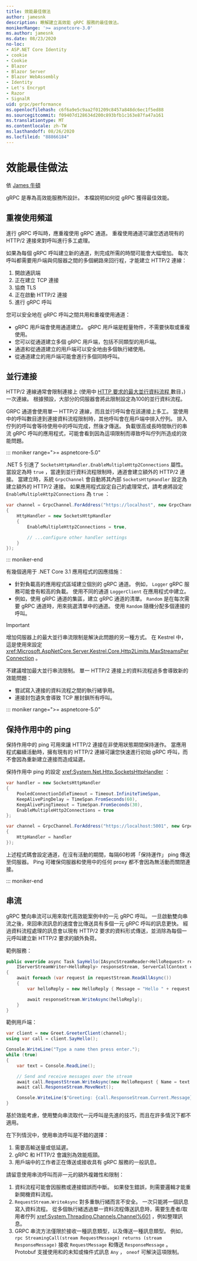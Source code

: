 ```yaml
---
title: 效能最佳做法
author: jamesnk
description: 瞭解建立高效能 gRPC 服務的最佳做法。
monikerRange: '>= aspnetcore-3.0'
ms.author: jamesnk
ms.date: 08/23/2020
no-loc:
- ASP.NET Core Identity
- cookie
- Cookie
- Blazor
- Blazor Server
- Blazor WebAssembly
- Identity
- Let's Encrypt
- Razor
- SignalR
uid: grpc/performance
ms.openlocfilehash: c6f6a9e5c9aa2f01209c8457a848dc6ec1f5ed88
ms.sourcegitcommit: f09407d128634d200c893bfb1c163e87fa47a161
ms.translationtype: MT
ms.contentlocale: zh-TW
ms.lasthandoff: 08/26/2020
ms.locfileid: "88866184"
---
```

# <a name="performance-best-practices"></a>效能最佳做法

依 [James 牛頓](https://twitter.com/jamesnk)

gRPC 是專為高效能服務所設計。 本檔說明如何從 gRPC 獲得最佳效能。

## <a name="reuse-channel"></a>重複使用頻道

進行 gRPC 呼叫時，應重複使用 gRPC 通道。 重複使用通道可讓您透過現有的 HTTP/2 連接來對呼叫進行多工處理。

如果為每個 gRPC 呼叫建立新的通道，則完成所需的時間可能會大幅增加。 每次呼叫都需要用戶端與伺服器之間的多個網路來回行程，才能建立 HTTP/2 連線：

1. 開啟通訊端
2. 正在建立 TCP 連接
3. 協商 TLS
4. 正在啟動 HTTP/2 連接
5. 進行 gRPC 呼叫

您可以安全地在 gRPC 呼叫之間共用和重複使用通道：

* gRPC 用戶端會使用通道建立。 gRPC 用戶端是輕量物件，不需要快取或重複使用。
* 您可以從通道建立多個 gRPC 用戶端，包括不同類型的用戶端。
* 通道和從通道建立的用戶端可以安全地由多個執行緒使用。
* 從通道建立的用戶端可能會進行多個同時呼叫。

## <a name="connection-concurrency"></a>並行連接

HTTP/2 連線通常會限制連接上 (使用中 [HTTP 要求的最大並行資料流程 ](https://http2.github.io/http2-spec/#rfc.section.5.1.2) 數目，) 一次連線。 根據預設，大部分的伺服器會將此限制設定為100的並行資料流程。

GRPC 通道會使用單一 HTTP/2 連線，而且並行呼叫會在該連接上多工。 當使用中的呼叫數目達到連接資料流程限制時，其他呼叫會在用戶端中排入佇列。 排入佇列的呼叫會等待使用中的呼叫完成，然後才傳送。 負載很高或長時間執行的串流 gRPC 呼叫的應用程式，可能會看到因為這項限制而導致呼叫佇列所造成的效能問題。

::: moniker range=">= aspnetcore-5.0"

.NET 5 引進了 `SocketsHttpHandler.EnableMultipleHttp2Connections` 屬性。 當設定為時 `true` ，當達到並行資料流程限制時，通道會建立額外的 HTTP/2 連接。 當建立時，系統 `GrpcChannel` 會自動將其內部 `SocketsHttpHandler` 設定為建立額外的 HTTP/2 連接。 如果應用程式設定自己的處理常式，請考慮將設定 `EnableMultipleHttp2Connections` 為 `true` ：

```csharp
var channel = GrpcChannel.ForAddress("https://localhost", new GrpcChannelOptions
{
    HttpHandler = new SocketsHttpHandler
    {
        EnableMultipleHttp2Connections = true,

        // ...configure other handler settings
    }
});
```

::: moniker-end

有幾個適用于 .NET Core 3.1 應用程式的因應措施：

* 針對負載高的應用程式區域建立個別的 gRPC 通道。 例如， `Logger` gRPC 服務可能會有較高的負載。 使用不同的通道 `LoggerClient` 在應用程式中建立。
* 例如，使用 gRPC 通道的集區，建立 gRPC 通道的清單。 `Random` 是在每次需要 gRPC 通道時，用來挑選清單中的通道。 使用 `Random` 隨機分配多個連接的呼叫。

> [!IMPORTANT]
> 增加伺服器上的最大並行串流限制是解決此問題的另一種方式。 在 Kestrel 中，這是使用來設定 <xref:Microsoft.AspNetCore.Server.Kestrel.Core.Http2Limits.MaxStreamsPerConnection> 。
>
> 不建議增加最大並行串流限制。 單一 HTTP/2 連接上的資料流程過多會導致新的效能問題：
>
> * 嘗試寫入連接的資料流程之間的執行緒爭用。
> * 連接封包遺失會導致 TCP 層封鎖所有呼叫。

::: moniker range=">= aspnetcore-5.0"

## <a name="keep-alive-pings"></a>保持作用中的 ping

保持作用中的 ping 可用來讓 HTTP/2 連接在非使用狀態期間保持運作。 當應用程式繼續活動時，擁有現有的 HTTP/2 連線可讓您快速進行初始 gRPC 呼叫，而不會因為重新建立連接而造成延遲。

保持作用中 ping 的設定 <xref:System.Net.Http.SocketsHttpHandler> ：

```csharp
var handler = new SocketsHttpHandler
{
    PooledConnectionIdleTimeout = Timeout.InfiniteTimeSpan,
    KeepAlivePingDelay = TimeSpan.FromSeconds(60),
    KeepAlivePingTimeout = TimeSpan.FromSeconds(30),
    EnableMultipleHttp2Connections = true
};

var channel = GrpcChannel.ForAddress("https://localhost:5001", new GrpcChannelOptions
{
    HttpHandler = handler
});
```

上述程式碼會設定通道，在沒有活動的期間，每隔60秒將「保持運作」 ping 傳送至伺服器。 Ping 可確保伺服器和使用中的任何 proxy 都不會因為無活動而關閉連接。

::: moniker-end

## <a name="streaming"></a>串流

gRPC 雙向串流可以用來取代高效能案例中的一元 gRPC 呼叫。 一旦啟動雙向串流之後，來回串流訊息的速度會比傳送具有多個一元 gRPC 呼叫的訊息更快。 經過資料流程處理的訊息會以現有 HTTP/2 要求的資料形式傳送，並消除為每個一元呼叫建立新 HTTP/2 要求的額外負荷。

範例服務：

```csharp
public override async Task SayHello(IAsyncStreamReader<HelloRequest> requestStream,
    IServerStreamWriter<HelloReply> responseStream, ServerCallContext context)
{
    await foreach (var request in requestStream.ReadAllAsync())
    {
        var helloReply = new HelloReply { Message = "Hello " + request.Name };

        await responseStream.WriteAsync(helloReply);
    }
}
```

範例用戶端：

```csharp
var client = new Greet.GreeterClient(channel);
using var call = client.SayHello();

Console.WriteLine("Type a name then press enter.");
while (true)
{
    var text = Console.ReadLine();

    // Send and receive messages over the stream
    await call.RequestStream.WriteAsync(new HelloRequest { Name = text });
    await call.ResponseStream.MoveNext();

    Console.WriteLine($"Greeting: {call.ResponseStream.Current.Message}");
}
```

基於效能考慮，使用雙向串流取代一元呼叫是先進的技巧，而且在許多情況下都不適用。

在下列情況中，使用串流呼叫是不錯的選擇：

1. 需要高輸送量或低延遲。
2. gRPC 和 HTTP/2 會識別為效能瓶頸。
3. 用戶端中的工作者正在傳送或接收具有 gRPC 服務的一般訊息。

請留意使用串流呼叫而非一元的額外複雜性和限制：

1. 資料流程可能會因服務或連接錯誤而中斷。 如果發生錯誤，則需要邏輯才能重新開機資料流程。
2. `RequestStream.WriteAsync` 對多重執行緒而言不安全。 一次只能將一個訊息寫入資料流程。 從多個執行緒透過單一資料流程傳送訊息時，需要生產者/取用者佇列 <xref:System.Threading.Channels.Channel%601> ，例如整理訊息。
3. GRPC 串流方法僅限於接收一種訊息類型，以及傳送一種訊息類型。 例如， `rpc StreamingCall(stream RequestMessage) returns (stream ResponseMessage)` 接收 `RequestMessage` 和傳送 `ResponseMessage` 。 Protobuf 支援使用和的未知或條件式訊息 `Any` ， `oneof` 可解決這項限制。
